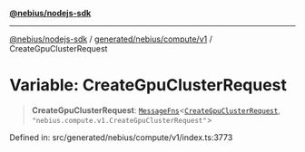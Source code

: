 [**@nebius/nodejs-sdk**](../../../../../README.md)

***

[@nebius/nodejs-sdk](../../../../../README.md) / [generated/nebius/compute/v1](../README.md) / CreateGpuClusterRequest

# Variable: CreateGpuClusterRequest

> **CreateGpuClusterRequest**: [`MessageFns`](../../../../../runtime/protos/core/interfaces/MessageFns.md)\<[`CreateGpuClusterRequest`](../interfaces/CreateGpuClusterRequest.md), `"nebius.compute.v1.CreateGpuClusterRequest"`\>

Defined in: src/generated/nebius/compute/v1/index.ts:3773
